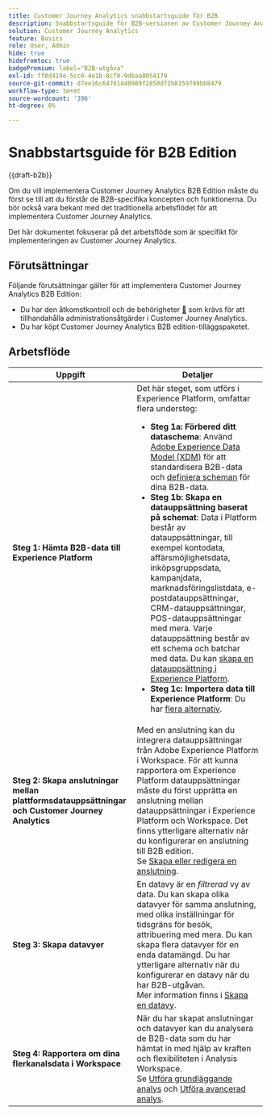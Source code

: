 ```yaml
---
title: Customer Journey Analytics snabbstartsguide för B2B
description: Snabbstartsguide för B2B-versionen av Customer Journey Analytics.
solution: Customer Journey Analytics
feature: Basics
role: User, Admin
hide: true
hidefromtoc: true
badgePremium: label="B2B-utgåva"
exl-id: ff8d419e-5cc6-4e1b-8cf8-9dbaa8054179
source-git-commit: d7ee16c64761440989f2850d72b8159799bb8479
workflow-type: tm+mt
source-wordcount: '396'
ht-degree: 0%

---
```


# Snabbstartsguide för B2B Edition

{{draft-b2b}}

Om du vill implementera Customer Journey Analytics B2B Edition måste du först se till att du förstår de B2B-specifika koncepten och funktionerna. Du bör också vara bekant med det traditionella arbetsflödet för att implementera Customer Journey Analytics.

Det här dokumentet fokuserar på det arbetsflöde som är specifikt för implementeringen av Customer Journey Analytics.

## Förutsättningar

Följande förutsättningar gäller för att implementera Customer Journey Analytics B2B Edition:

* Du har den åtkomstkontroll och de behörigheter [&#128279;](/help/technotes/access-control.md) som krävs för att tillhandahålla administrationsåtgärder i Customer Journey Analytics.
* Du har köpt Customer Journey Analytics B2B edition-tilläggspaketet.


## Arbetsflöde

| Uppgift | Detaljer |
| --- | --- |
| **Steg 1: Hämta B2B-data till Experience Platform** | Det här steget, som utförs i Experience Platform, omfattar flera understeg:<ul><li>**Steg 1a: Förbered ditt dataschema**: Använd [Adobe Experience Data Model (XDM)](https://experienceleague.adobe.com/docs/experience-platform/xdm/home.html?lang=sv) för att standardisera B2B-data och [definiera scheman](https://experienceleague.adobe.com/sv/docs/experience-platform/rtcdp/schemas/b2b) för dina B2B-data.</li><li>**Steg 1b: Skapa en datauppsättning baserat på schemat**: Data i Platform består av datauppsättningar, till exempel kontodata, affärsmöjlighetsdata, inköpsgruppsdata, kampanjdata, marknadsföringslistdata, e-postdatauppsättningar, CRM-datauppsättningar, POS-datauppsättningar med mera. Varje datauppsättning består av ett schema och batchar med data. Du kan [skapa en datauppsättning i Experience Platform](https://experienceleague.adobe.com/docs/platform-learn/getting-started-for-data-architects-and-data-engineers/create-datasets.html?lang=sv-SE).</li><li>**Steg 1c: Importera data till Experience Platform**: Du har [flera alternativ](https://experienceleague.adobe.com/sv/docs/experience-platform/ingestion/home).</li></ul> |
| **Steg 2: Skapa anslutningar mellan plattformsdatauppsättningar och Customer Journey Analytics** | Med en anslutning kan du integrera datauppsättningar från Adobe Experience Platform i Workspace. För att kunna rapportera om Experience Platform datauppsättningar måste du först upprätta en anslutning mellan datauppsättningar i Experience Platform och Workspace. Det finns ytterligare alternativ när du konfigurerar en anslutning till B2B edition. <br>Se [Skapa eller redigera en anslutning](/help/connections/create-connection.md). |
| **Steg 3: Skapa datavyer** | En datavy är en *filtrerad* vy av data. Du kan skapa olika datavyer för samma anslutning, med olika inställningar för tidsgräns för besök, attribuering med mera. Du kan skapa flera datavyer för en enda datamängd. Du har ytterligare alternativ när du konfigurerar en datavy när du har B2B-utgåvan.<br>Mer information finns i [Skapa en datavy](/help/data-views/create-dataview.md). |
| **Steg 4: Rapportera om dina flerkanalsdata i Workspace** | När du har skapat anslutningar och datavyer kan du analysera de B2B-data som du har hämtat in med hjälp av kraften och flexibiliteten i Analysis Workspace.<br>Se [Utföra grundläggande analys](/help/analysis-workspace/perform-basic-analysis.md) och [Utföra avancerad analys](/help/analysis-workspace/perform-adv-analysis.md). |

<!--

## Use Case

The [B2B Use Case ](../data-ingestion/data-ingestion.md) document provides an example use case on how to implement Customer  Journey Analytics B2B Edition.

-->